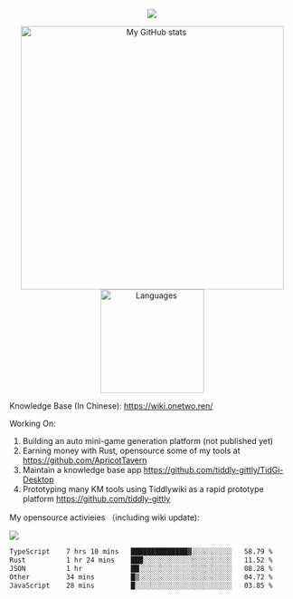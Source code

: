 <a href="https://github.com/linonetwo">
    <p align="center">
        <img src="https://github-profile-trophy.vercel.app/?username=linonetwo&column=7&theme=onedark"/>
    </p>
</a>
<a align="center" href="https://github.com/linonetwo">
  <p align="center">
    <img src="https://github-readme-stats.vercel.app/api?username=linonetwo&show_icons=true&count_private=true" alt="My GitHub stats" width="465"/>
    <img src="https://github-readme-stats.vercel.app/api/top-langs/?username=linonetwo&layout=compact&langs_count=10" alt="Languages" height="183">
  </p>
</a>

Knowledge Base (In Chinese): https://wiki.onetwo.ren/

Working On: 

1. Building an auto mini-game generation platform (not published yet)
1. Earning money with Rust, opensource some of my tools at https://github.com/ApricotTavern
1. Maintain a knowledge base app https://github.com/tiddly-gittly/TidGi-Desktop
1. Prototyping many KM tools using Tiddlywiki as a rapid prototype platform https://github.com/tiddly-gittly

My opensource activieies （including wiki update):

![](https://visitor-badge.glitch.me/badge?page_id=linonetwo.linonetwo)

<!--START_SECTION:waka-->

```txt
TypeScript    7 hrs 10 mins   ██████████████▓░░░░░░░░░░   58.79 %
Rust          1 hr 24 mins    ███░░░░░░░░░░░░░░░░░░░░░░   11.52 %
JSON          1 hr            ██░░░░░░░░░░░░░░░░░░░░░░░   08.28 %
Other         34 mins         █▒░░░░░░░░░░░░░░░░░░░░░░░   04.72 %
JavaScript    28 mins         █░░░░░░░░░░░░░░░░░░░░░░░░   03.85 %
```

<!--END_SECTION:waka-->
